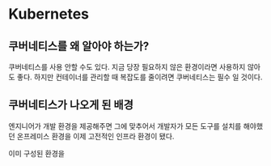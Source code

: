 
# Kubernetes

## 쿠버네티스를 왜 알아야 하는가?

쿠버네티스를 사용 안할 수도 있다.
지금 당장 필요하지 않은 환경이라면 사용하지 않아도 좋다.
하지만 컨테이너를 관리할 때 복잡도를 줄이려면 쿠버네티스는 필수 일 것이다.

## 쿠버네티스가 나오게 된 배경

엔지니어가 개발 환경을 제공해주면 그에 맞추어서 개발자가 모든 도구를 설치를 해야했던 온프레미스 환경을 이제 고전적인 인프라 환경이 됐다.

이미 구성된 환경을 
